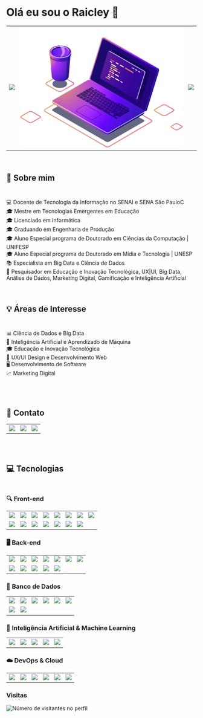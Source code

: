 # Olá eu sou o Raicley 👋
    

<table>
  <tr>
  <td>
    <img src="https://github-readme-stats.vercel.app/api?username=raicleycs&theme=dark&show_icons=true">
  </td>
    <td><img src="https://github.com/raicleycs/raicleycs/blob/main/img/computer-illustration.png"></td>
   <td>
  <img src="https://github-readme-stats.vercel.app/api/top-langs/?username=raicleycs&langs_count=10&theme=dark">
  </td
  </tr>
</table>
<br>

<div>
  
## 🚀 Sobre mim <br><br>
💻 Docente de Tecnologia da Informação no SENAI e SENA São PauloC<br>
🎓 Mestre em Tecnologias Emergentes em Educação<br>
🎓 Licenciado em Informática<br>
🎓 Graduando em Engenharia de Produção<br>
🎓 Aluno Especial programa de Doutorado em Ciências da Computação | UNIFESP<br>
🎓 Aluno Especial programa de Doutorado em Mídia e Tecnologia | UNESP<br>
📚 Especialista em Big Data e Ciência de Dados<br>
🔬 Pesquisador em Educação e Inovação Tecnológica, UX|UI, Big Data, Análise de Dados, Marketing Digital, Gamificação e Inteligência Artificial<br>
</div>
<br>
<div>
  
## 💡 Áreas de Interesse<br><br>
📊 Ciência de Dados e Big Data<br>
🤖 Inteligência Artificial e Aprendizado de Máquina<br>
🎓 Educação e Inovação Tecnológica<br>
🎨 UX/UI Design e Desenvolvimento Web<br>
🖥️ Desenvolvimento de Software<br>
📈 Marketing Digital<br>
</div>
<div>
  <br><br>
  
 ## 📱 Contato
  <table>
    <td>
      <a href="https://www.linkedin.com/in/raicleysampaio/"><img src="https://img.shields.io/badge/LinkedIn-0077B5?style=for-the-badge&logo=linkedin&logoColor=white"></a>
    </td>
    <td> 
     <a href="https://github.com/raicleycs/"><img src="https://img.shields.io/badge/GitHub-100000?style=for-the-badge&logo=github&logoColor=white"></a>
    </td>
    <td>
      <a href="https://www.instagram.com/raicley_sampaio/"><img src="https://img.shields.io/badge/Instagram-E4405F?style=for-the-badge&logo=instagram&logoColor=white">
    </td>
  </table>
        <br><br>
        
   ## 💻 Tecnologias<br><br>
### 🔍 **Front-end**
<table>
<tr>
<td><img src="https://img.shields.io/badge/HTML-239120?style=for-the-badge&logo=html5&logoColor=white"></td>
<td><img src="https://img.shields.io/badge/CSS-239120?&style=for-the-badge&logo=css3&logoColor=white"></td>
<td><img src="https://img.shields.io/badge/JavaScript-F7DF1E?style=for-the-badge&logo=javascript&logoColor=black"></td>
<td><img src="https://img.shields.io/badge/React-20232A?style=for-the-badge&logo=react&logoColor=61DAFB"></td>
<td><img src="https://img.shields.io/badge/Angular-DD0031?style=for-the-badge&logo=angular&logoColor=white"></td>
<td><img src="https://img.shields.io/badge/Vue.js-35495E?style=for-the-badge&logo=vue.js&logoColor=4FC08D"></td>
<td><img src="https://img.shields.io/badge/Bootstrap-563D7C?style=for-the-badge&logo=bootstrap&logoColor=white"></td>
<td><img src="https://img.shields.io/badge/Tailwind_CSS-38B2AC?style=for-the-badge&logo=tailwind-css&logoColor=white"></td>
</tr>
  <tr>
    <td><img src="https://img.shields.io/badge/Sass-CC6699?style=for-the-badge&logo=sass&logoColor=white"></td>
    <td><img src="https://img.shields.io/badge/React_Native-20232A?style=for-the-badge&logo=react&logoColor=61DAFB"></td>
    <td><img src="https://img.shields.io/badge/Flutter-02569B?style=for-the-badge&logo=flutter&logoColor=white"></td>
    <td><img src="https://img.shields.io/badge/Vite-646CFF?style=for-the-badge&logo=vite&logoColor=white"></td>
    <td><img src="https://img.shields.io/badge/PWA-0276C1?style=for-the-badge&logo=pwa&logoColor=white">   
    </td>
    <td><img src="https://img.shields.io/badge/Preact-5B2C6F?style=for-the-badge&logo=preact&logoColor=white">
      <td><img src="https://img.shields.io/badge/Astro-FF5D00?style=for-the-badge&logo=astro&logoColor=white">
</td>
</td>
  </tr>
</table>

### 🖥️ **Back-end**
<table>
<tr>
<td><img src="https://img.shields.io/badge/Node.js-43853D?style=for-the-badge&logo=node.js&logoColor=white"></td>
<td><img src="https://img.shields.io/badge/PHP-777BB4?style=for-the-badge&logo=php&logoColor=white"></td>
<td><img src="https://img.shields.io/badge/.NET-5C2D91?style=for-the-badge&logo=.net&logoColor=white"></td>
<td><img src="https://img.shields.io/badge/Laravel-FF2D20?style=for-the-badge&logo=laravel&logoColor=white"></td>
<td><img src="https://img.shields.io/badge/Express.js-404D59?style=for-the-badge"></td>
<td><img src="https://img.shields.io/badge/Django-092E20?style=for-the-badge&logo=django&logoColor=white"></td>
<td><img src="https://img.shields.io/badge/Python-3776AB?style=for-the-badge&logo=python&logoColor=white"></td>
</tr>
  <tr>
    <td><img src="https://img.shields.io/badge/C%23-239120?style=for-the-badge&logo=csharp&logoColor=white"></td>
    <td><img src="https://img.shields.io/badge/C%2B%2B-00599C?style=for-the-badge&logo=c%2B%2B&logoColor=white"></td>
    <td><img src="https://img.shields.io/badge/Hono-11B1BC?style=for-the-badge&logo=honos&logoColor=white">
</td>
    <td><img src="https://img.shields.io/badge/Kotlin-7F52FF?style=for-the-badge&logo=kotlin&logoColor=white">
</td>
    <td><img src="https://img.shields.io/badge/Java-007396?style=for-the-badge&logo=java&logoColor=white"></td>
  </tr>
</table>

### 📂 **Banco de Dados**
<table>
<tr>
<td><img src="https://img.shields.io/badge/MySQL-4479A1?style=for-the-badge&logo=mysql&logoColor=white"></td>
<td><img src="https://img.shields.io/badge/MongoDB-47A248?style=for-the-badge&logo=mongodb&logoColor=white"></td>
<td><img src="https://img.shields.io/badge/Firebase-F29D0C?style=for-the-badge&logo=firebase&logoColor=white"></td>
<td><img src="https://img.shields.io/badge/PostgreSQL-336791?style=for-the-badge&logo=postgresql&logoColor=white"></td>
<td><img src="https://img.shields.io/badge/SQLite-003B57?style=for-the-badge&logo=sqlite&logoColor=white"></td>
<td><img src="https://img.shields.io/badge/Redis-DC382D?style=for-the-badge&logo=redis&logoColor=white"></td>
</tr>
  <tr>
  <td><img src="https://img.shields.io/badge/PostgreSQL-336791?style=for-the-badge&logo=postgresql&logoColor=white"></td>    
    <td><img src="https://img.shields.io/badge/MariaDB-003545?style=for-the-badge&logo=mariadb&logoColor=white"></td>
  </tr>
</table>

### 🤖 **Inteligência Artificial & Machine Learning**
<table>
<tr>
<td><img src="https://img.shields.io/badge/TensorFlow-FF6F00?style=for-the-badge&logo=tensorflow&logoColor=white"></td>
<td><img src="https://img.shields.io/badge/PyTorch-EE4C2C?style=for-the-badge&logo=pytorch&logoColor=white"></td>
<td><img src="https://img.shields.io/badge/Scikit--learn-F7931E?style=for-the-badge&logo=scikit-learn&logoColor=white"></td>
<td><img src="https://img.shields.io/badge/Keras-D00000?style=for-the-badge&logo=keras&logoColor=white"></td>
<td><img src="https://img.shields.io/badge/OpenAI-412991?style=for-the-badge&logo=openai&logoColor=white"></td>
</tr>
</table>

### ☁️ **DevOps & Cloud**
<table>
<tr>
<td><img src="https://img.shields.io/badge/Microsoft_Azure-0089D6?style=for-the-badge&logo=microsoft-azure&logoColor=white"></td>
<td><img src="https://img.shields.io/badge/Docker-2496ED?style=for-the-badge&logo=docker&logoColor=white"></td>
<td><img src="https://img.shields.io/badge/Kubernetes-326CE5?style=for-the-badge&logo=kubernetes&logoColor=white"></td>
<td><img src="https://img.shields.io/badge/GitHub_Actions-2088FF?style=for-the-badge&logo=github-actions&logoColor=white"></td>
<td><img src="https://img.shields.io/badge/GitLab-FC6D26?style=for-the-badge&logo=gitlab&logoColor=white"></td>
<td><img src="https://img.shields.io/badge/Amazon_AWS-232F3E?style=for-the-badge&logo=amazon-aws&logoColor=white"></td>
</tr> 
</table>

### **Visitas**
<table>
<tr>
<p><img src="https://profile-counter.glitch.me/raicleycs/count.svg" alt="Número de visitantes no perfil"/></p>
</tr>
</table>
</div>

